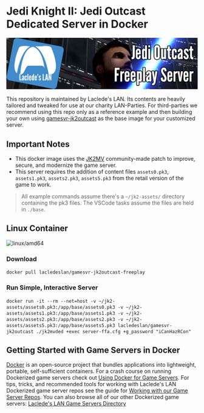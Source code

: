 # Jedi Knight II: Jedi Outcast Dedicated Server in Docker

![LL Jedi Knight II: Jedi Outcast Freeplay Banner Image](https://raw.githubusercontent.com/LacledesLAN/gamesvr-jk2outcast-freeplay/main/.misc/banner.png)

This repository is maintained by Laclede's LAN. Its contents are heavily tailored and tweaked for use at our charity LAN-Parties. For third-parties we recommend using this repo only as a reference example and then building your own using [gamesvr-jk2outcast](https://github.com/LacledesLAN/gamesvr-jk2outcast) as the base image for your customized server.

## Important Notes

* This docker image uses the [JK2MV](https://github.com/mvdevs/jk2mv) community-made patch to improve, secure, and modernize the game server.
* This server requires the addition of content files `assets0.pk3`, `assets1.pk3`, `assets2.pk3`, `assets5.pk3` from the retail version of the game to work.

> All example commands assume there's a `~/jk2-assets/` directory containing the pk3 files. The VSCode tasks assume the files are held in `./base`.

## Linux Container

![linux/amd64](https://github.com/LacledesLAN/gamesvr-jk2outcast-freeplay/workflows/linux/amd64/badge.svg?branch=main)

### Download

```shell
docker pull lacledeslan/gamesvr-jk2outcast-freeplay
```

### Run Simple, Interactive Server

```shell
docker run -it --rm --net=host -v ~/jk2-assets/assets0.pk3:/app/base/assets0.pk3 -v ~/jk2-assets/assets1.pk3:/app/base/assets1.pk3 -v ~/jk2-assets/assets2.pk3:/app/base/assets2.pk3 -v ~/jk2-assets/assets5.pk3:/app/base/assets5.pk3 lacledeslan/gamesvr-jk2outcast ./jk2mvded +exec server-ffa.cfg +g_password "iCanHazRCon"
```

## Getting Started with Game Servers in Docker

[Docker](https://docs.docker.com/) is an open-source project that bundles applications into lightweight, portable, self-sufficient containers. For a crash course on running Dockerized game servers check out [Using Docker for Game Servers](https://github.com/LacledesLAN/README.1ST/blob/master/GameServers/DockerAndGameServers.md). For tips, tricks, and recommended tools for working with Laclede's LAN Dockerized game server repos see the guide for [Working with our Game Server Repos](https://github.com/LacledesLAN/README.1ST/blob/master/GameServers/WorkingWithOurRepos.md). You can also browse all of our other Dockerized game servers: [Laclede's LAN Game Servers Directory](https://github.com/LacledesLAN/README.1ST/tree/master/GameServers)
